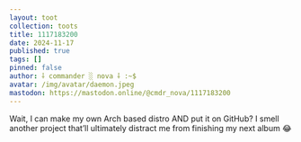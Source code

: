 ```yaml
---
layout: toot
collection: toots
title: 1117183200
date: 2024-11-17
published: true
tags: []
pinned: false
author: ⸸ commander ░ nova ⸸ :~$
avatar: /img/avatar/daemon.jpeg
mastodon: https://mastodon.online/@cmdr_nova/1117183200
---
```


Wait, I can make my own Arch based distro AND put it on GitHub? I smell another project that’ll ultimately distract me from finishing my next album 😂
